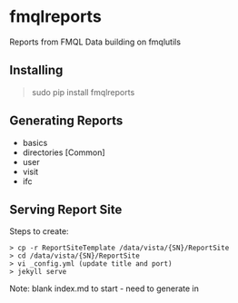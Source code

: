# fmqlreports

Reports from FMQL Data building on fmqlutils

## Installing

> sudo pip install fmqlreports

## Generating Reports

  * basics
  * directories [Common]
  * user
  * visit
  * ifc

## Serving Report Site

Steps to create:

```text
> cp -r ReportSiteTemplate /data/vista/{SN}/ReportSite
> cd /data/vista/{SN}/ReportSite
> vi _config.yml (update title and port)
> jekyll serve
```

Note: blank index.md to start - need to generate in
